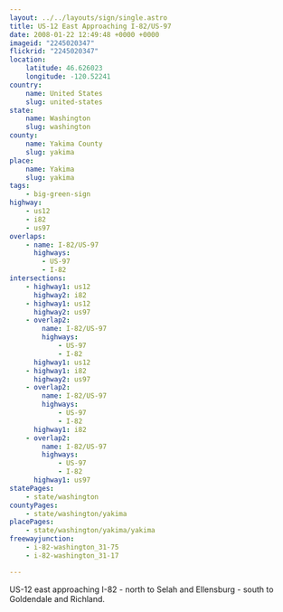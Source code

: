 ```yaml
---
layout: ../../layouts/sign/single.astro
title: US-12 East Approaching I-82/US-97
date: 2008-01-22 12:49:48 +0000 +0000
imageid: "2245020347"
flickrid: "2245020347"
location:
    latitude: 46.626023
    longitude: -120.52241
country:
    name: United States
    slug: united-states
state:
    name: Washington
    slug: washington
county:
    name: Yakima County
    slug: yakima
place:
    name: Yakima
    slug: yakima
tags:
    - big-green-sign
highway:
    - us12
    - i82
    - us97
overlaps:
    - name: I-82/US-97
      highways:
        - US-97
        - I-82
intersections:
    - highway1: us12
      highway2: i82
    - highway1: us12
      highway2: us97
    - overlap2:
        name: I-82/US-97
        highways:
            - US-97
            - I-82
      highway1: us12
    - highway1: i82
      highway2: us97
    - overlap2:
        name: I-82/US-97
        highways:
            - US-97
            - I-82
      highway1: i82
    - overlap2:
        name: I-82/US-97
        highways:
            - US-97
            - I-82
      highway1: us97
statePages:
    - state/washington
countyPages:
    - state/washington/yakima
placePages:
    - state/washington/yakima/yakima
freewayjunction:
    - i-82-washington_31-75
    - i-82-washington_31-17

---
```

US-12 east approaching I-82 - north to Selah and Ellensburg - south to Goldendale and Richland.